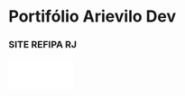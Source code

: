 # Portifólio Arievilo Dev

### SITE REFIPA RJ

<img src="./Site REFIPA RJ/imgs/logo refipa.png"></img>